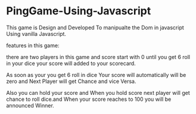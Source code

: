 # PingGame-Using-Javascript
This game is Design and Developed To manipualte the Dom in javascript Using vanilla Javascript.

features in this game:



there are two players in this game and score start with 0 until you get 6 roll in your dice your score will added to your scorecard.


As soon as your you get 6 roll in dice Your score will automatically will be zero and Next Player will get Chance and vice Versa.



Also you can hold your score and When you hold score next player will get chance to roll dice.and When your score reaches to 100 you will be announced
Winner.
